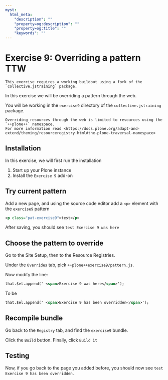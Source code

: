 ```yaml
---
myst:
  html_meta:
    "description": ""
    "property=og:description": ""
    "property=og:title": ""
    "keywords": ""
---
```


# Exercise 9: Overriding a pattern TTW

```{warning}
This exercise requires a working buildout using a fork of the `collective.jstraining` package.
```

In this exercise we will be overriding a pattern through the web.

You will be working in the `exercise9` directory of the `collective.jstraining` package.

```{note}
Overriding resources through the web is limited to resources using the `++plone++` namespace.
For more information read <https://docs.plone.org/adapt-and-extend/theming/resourceregistry.html#the-plone-traversal-namespace>
```

## Installation

In this exercise, we will first run the installation

1. Start up your Plone instance
2. Install the `Exercise 9` add-on

## Try current pattern

Add a new page, and using the source code editor add a `<p>` element with the `exercise9` pattern

```xml
<p class="pat-exercise9">test</p>
```

After saving, you should see `test Exercise 9 was here`

## Choose the pattern to override

Go to the Site Setup, then to the Resource Registries.

Under the `Overrides` tab, pick `++plone++exercise9/pattern.js`.

Now modify the line:

```xml
that.$el.append(' <span>Exercise 9 was here</span>');
```

To be

```xml
that.$el.append(' <span>Exercise 9 has been overridden</span>');
```

## Recompile bundle

Go back to the `Registry` tab, and find the `exercise9` bundle.

Click the `Build` button. Finally, click `Build it`

## Testing

Now, if you go back to the page you added before, you should now see `test Exercise 9 has been overridden`.
